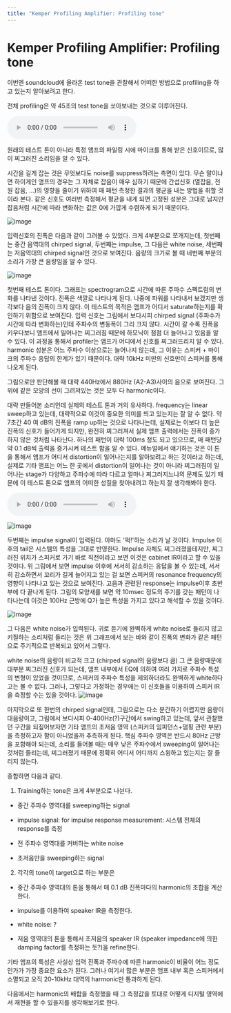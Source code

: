 ```yaml
---
title: "Kemper Profiling Amplifier: Profiling tone"
---
```

# Kemper Profiling Amplifier: Profiling tone


이번엔 soundcloud에 올라온 test tone을 관찰해서 어떠한 방법으로 profiling을 하고 있는지 알아보려고 한다.




전체 profiling은 약 45초의 test tone을 쏘아보내는 것으로 이루어진다.







![audio](/assets/images/c1d200a26167f57fcff8c75a4c824f88.mp3)





원래의 테스트 톤이 아니라 특정 앰프의 파일링 시에 마이크를 통해 받은 신호이므로, 많이 찌그러진 소리임을 알 수 있다.




시간을 길게 잡는 것은 무엇보다도 noise를 suppress하려는 측면이 있다. 무슨 말이냐면 하이게인 앰프의 경우는 그 자체로 잡음이 매우 심하기 때문에 간섭신호 (열잡음, 전원 잡음, ...)의 영향을 줄이기 위하여 매 패턴 측정한 결과의 평균을 내는 방법을 취할 것이라 본다. 같은 신호도 여러번 측정해서 평균을 내게 되면 고정된 성분은 그대로 남지만 잡음처럼 시간에 따라 변화하는 값은 0에 가깝게 수렴하게 되기 때문이다.






![image](/assets/images/920dea7c8f79a6ed32d4bbc9241e6a2a.png)

입력신호의 진폭은 다음과 같이 그려볼 수 있었다. 크게 4부분으로 쪼개지는데, 첫번째는 중간 음역대의 chirped signal, 두번째는 impulse, 그 다음은 white noise, 세번째는 저음역대의 chirped signal인 것으로 보여진다. 음량의 크기로 볼 때 네번째 부분의 소리가 가장 큰 음량임을 알 수 있다. 

![image](/assets/images/d6d6301278b349289d534c3f7b0f0c1c.png)

첫번째 테스트 톤이다. 그래프는 spectrogram으로 시간에 따른 주파수 스펙트럼의 변화를 나타낸 것이다. 진폭은 색깔로 나타나게 된다. 나중에 파워를 나타내서 보겠지만 생각보다 음의 진폭이 크지 않다. 이 테스트의 목적은 앰프가 어디서 saturate하는지를 확인하기 위함으로 보여진다. 입력 신호는 그림에서 보다시피 chirped signal (주파수가 시간에 따라 변화하는)인데 주파수의 변동폭이 그리 크지 않다. 시간이 갈 수록 진폭을 키우다보니 앰프에서 일어나는 찌그러짐 때문에 하모닉이 점점 더 늘어나고 있음을 알 수 있다. 이 과정을 통해서 profiler는 앰프가 어디에서 신호를 찌그러뜨리지 알 수 있다. harmonic 성분은 어느 주파수 이상으로는 늘어나지 않는데, 그 이유는 스피커 + 마이크의 주파수 응답의 한계가 있기 때문이다. 대략 10kHz 미만의 신호만이 스피커를 통해 나오게 된다.




그림으로만 판단해볼 때 대략 440Hz에서 880Hz (A2-A3)사이의 음으로 보여진다. 그 위에 같은 모양의 선이 그려져있는 것은 모두 다 harmonic이다. 




대략 만들어본 소리인데 실제의 테스트 톤과 거의 유사하다. frequency는 linear sweep하고 있는데, 대략적으로 이것이 중요한 의미를 띄고 있는지는 잘 알 수 없다. 약 7초간 40 여 dB의 진폭을 ramp up하는 것으로 나타나는데, 실제로는 이보다 더 높은 진폭의 신호가 들어가게 되지만, 완전히 찌그러져서 실제 앰프 출력에서는 진폭이 증가하지 않은 것처럼 나타난다. 하나의 패턴이 대략 100ms 정도 되고 있으므로, 매 패턴당 약 0.1 dB씩 출력을 증가시켜 테스트 함을 알 수 있다. 메뉴얼에서 얘기하는 것은 이 톤을 통해서 앰프가 어디서 distortion이 일어나는지를 알아보려고 하는 것이라고 하는데, 실제로 기타 앰프는 어느 한 곳에서 distortion이 일어나는 것이 아니라 찌그러짐이 일어나는 stage가 다양하고 주파수에 따라 다르고 얼마나 찌그러지느냐의 문제도 있기 때문에 이 테스트 톤으로 앰프의 어떠한 성질을 찾아내려고 하는지 잘 생각해봐야 한다.







![audio](/assets/images/1b24bcce5dbe5d464bd41872033f4bd2.mp3)










![image](/assets/images/a849001bb0b3b2af15ffc8b17e0fb5df.png)




두번째는 impulse signal이 입력된다. 아마도 '퍽!'하는 소리가 날 것이다. Impulse 이후의 tail은 시스템의 특성을 그대로 반영한다. Impulse 자체도 찌그러졌을테지만, 찌그러진 위치가 스피커로 가기 바로 직전이라고 보면 이것은 cabinet IR이라고 할 수 있을 것이다. 위 그림에서 보면 impulse 이후에 서서히 감소하는 응답을 볼 수 있는데, 서서히 감소하면서 꼬리가 길게 늘어지고 있는 걸 보면 스피커의 resonance frequency의 영향이 나타나고 있는 것으로 보여진다. 고음과 관련된 response는 impulse이후 초반부에 다 끝나게 된다. 그림의 모양새를 보면 약 10msec 정도의 주기를 갖는 패턴이 나타나는데 이것은 100Hz 근방에 Q가 높은 특성을 가지고 있다고 해석할 수 있을 것이다.




![image](/assets/images/4c0b58060efadf84ee9ade330a147e84.png)

그 다음은 white noise가 입력된다. 귀로 듣기에 완벽하게 white noise로 들리지 않고 키질하는 소리처럼 들리는 것은 위 그래프에서 보는 바와 같이 진폭의 변화가 같은 패턴으로 주기적으로 반복되고 있어서 그렇다. 




white noise의 음량이 비교적 크고 (chirped signal의 음량보다 큼) 그 큰 음량때문에 대부분 찌그러진 신호가 되는데, 앰프 내부에서 EQ에 의하여 여러 가지로 주파수 특성의 변형이 있었을 것이므로, 스피커의 주파수 특성을 제외하더라도 완벽하게 white하다고는 볼 수 없다. 그러나, 그렇다고 가정하는 경우에는 이 신호들을 이용하여 스피커 IR을 측정할 수는 있을 것이다.
![image](/assets/images/202c90ecbd225aba709c7ba74703b498.png)

마지막으로 또 한번의 chirped signal인데, 그림으로는 다소 분간하기 어렵지만 음량이 대음량이고, 그림에서 보다시피 0-400Hz(?)구간에서 swing하고 있는데, 앞서 관찰했던 구간을 되짚어보자면 기타 앰프의 초저음 영역 (스피커의 임피던스+댐핑 관련 부분)을 측정하고자 함이 아니었을까 추측하게 된다. 핵심 주파수 영역은 반드시 80Hz 근방을 포함해야 되는데, 소리를 들어볼 때는 매우 낮은 주파수에서 sweeping이 일어나는 것처럼 들리는데, 찌그러졌기 때문에 정확히 어디서 어디까지 스윙하고 있는지는 잘 들리지 않는다. 





종합하면 다음과 같다.




1) Training하는 tone은 크게 4부분으로 나뉜다. 

- 중간 주파수 영역대를 sweeping하는 signal

- impulse signal: for impulse response measurement: 시스템 전체의 response를 측정

- 전 주파수 영역대를 커버하는 white noise

- 초저음만을 sweeping하는 signal




2) 각각의 tone이 target으로 하는 부분은

- 중간 주파수 영역대의 톤을 통해서 매 0.1 dB 진폭마다의 harmonic의 조합을 계산한다. 

- impulse를 이용하여 speaker IR을 측정한다.

- white noise: ?

- 저음 영역대의 톤을 통해서 초저음의 speaker IR (speaker impedance에 의한 damping factor를 측정하는 듯?)을 refine한다.




기타 앰프의 특성은 사실상 입력 진폭과 주파수에 따른 harmonic이 비율이 어느 정도인가가 가장 중요한 요소가 된다. 그러나 여기서 많은 부분은 앰프 내부 혹은 스피커에서 소멸되고 오직 20-10kHz 대역의 harmonic만 통과하게 된다. 




다음에서는 harmonic의 배합을 측정했을 때 그 측정값을 토대로 어떻게 디지털 영역에서 재현을 할 수 있을지를 생각해보기로 한다. 














